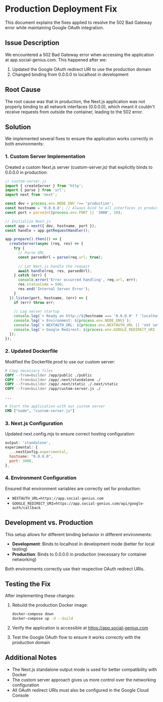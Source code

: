 # Production Deployment Fix

This document explains the fixes applied to resolve the 502 Bad Gateway error while maintaining Google OAuth integration.

## Issue Description

We encountered a 502 Bad Gateway error when accessing the application at app.social-genius.com. This happened after we:

1. Updated the Google OAuth redirect URI to use the production domain
2. Changed binding from 0.0.0.0 to localhost in development

## Root Cause

The root cause was that in production, the Next.js application was not properly binding to all network interfaces (0.0.0.0), which meant it couldn't receive requests from outside the container, leading to the 502 error.

## Solution

We implemented several fixes to ensure the application works correctly in both environments:

### 1. Custom Server Implementation

Created a custom Next.js server (custom-server.js) that explicitly binds to 0.0.0.0 in production:

```javascript
// custom-server.js
import { createServer } from 'http';
import { parse } from 'url';
import next from 'next';

const dev = process.env.NODE_ENV !== 'production';
const hostname = '0.0.0.0'; // Always bind to all interfaces in production container
const port = parseInt(process.env.PORT || '3000', 10);

// Initialize Next.js
const app = next({ dev, hostname, port });
const handle = app.getRequestHandler();

app.prepare().then(() => {
  createServer(async (req, res) => {
    try {
      // Parse URL
      const parsedUrl = parse(req.url, true);
      
      // Let Next.js handle the request
      await handle(req, res, parsedUrl);
    } catch (err) {
      console.error('Error occurred handling', req.url, err);
      res.statusCode = 500;
      res.end('Internal Server Error');
    }
  }).listen(port, hostname, (err) => {
    if (err) throw err;
    
    // Log server startup
    console.log(`> Ready on http://${hostname === '0.0.0.0' ? 'localhost' : hostname}:${port}`);
    console.log(`> Environment: ${process.env.NODE_ENV}`);
    console.log(`> NEXTAUTH_URL: ${process.env.NEXTAUTH_URL || 'not set'}`);
    console.log(`> Google Redirect: ${process.env.GOOGLE_REDIRECT_URI || 'not set'}`);
  });
});
```

### 2. Updated Dockerfile

Modified the Dockerfile.prod to use our custom server:

```dockerfile
# Copy necessary files
COPY --from=builder /app/public ./public
COPY --from=builder /app/.next/standalone ./
COPY --from=builder /app/.next/static ./.next/static
COPY --from=builder /app/custom-server.js ./

...

# Start the application with our custom server
CMD ["node", "custom-server.js"]
```

### 3. Next.js Configuration

Updated next.config.mjs to ensure correct hosting configuration:

```javascript
output: 'standalone',
experimental: {
  ...nextConfig.experimental,
  hostname: "0.0.0.0", 
  port: 3000,
},
```

### 4. Environment Configuration

Ensured that environment variables are correctly set for production:

- `NEXTAUTH_URL=https://app.social-genius.com`
- `GOOGLE_REDIRECT_URI=https://app.social-genius.com/api/google-auth/callback`

## Development vs. Production

This setup allows for different binding behavior in different environments:

- **Development**: Binds to localhost in development mode (better for local testing)
- **Production**: Binds to 0.0.0.0 in production (necessary for container networking)

Both environments correctly use their respective OAuth redirect URIs.

## Testing the Fix

After implementing these changes:

1. Rebuild the production Docker image:
   ```bash
   docker-compose down
   docker-compose up -d --build
   ```

2. Verify the application is accessible at https://app.social-genius.com

3. Test the Google OAuth flow to ensure it works correctly with the production domain

## Additional Notes

- The Next.js standalone output mode is used for better compatibility with Docker
- The custom server approach gives us more control over the networking configuration
- All OAuth redirect URIs must also be configured in the Google Cloud Console